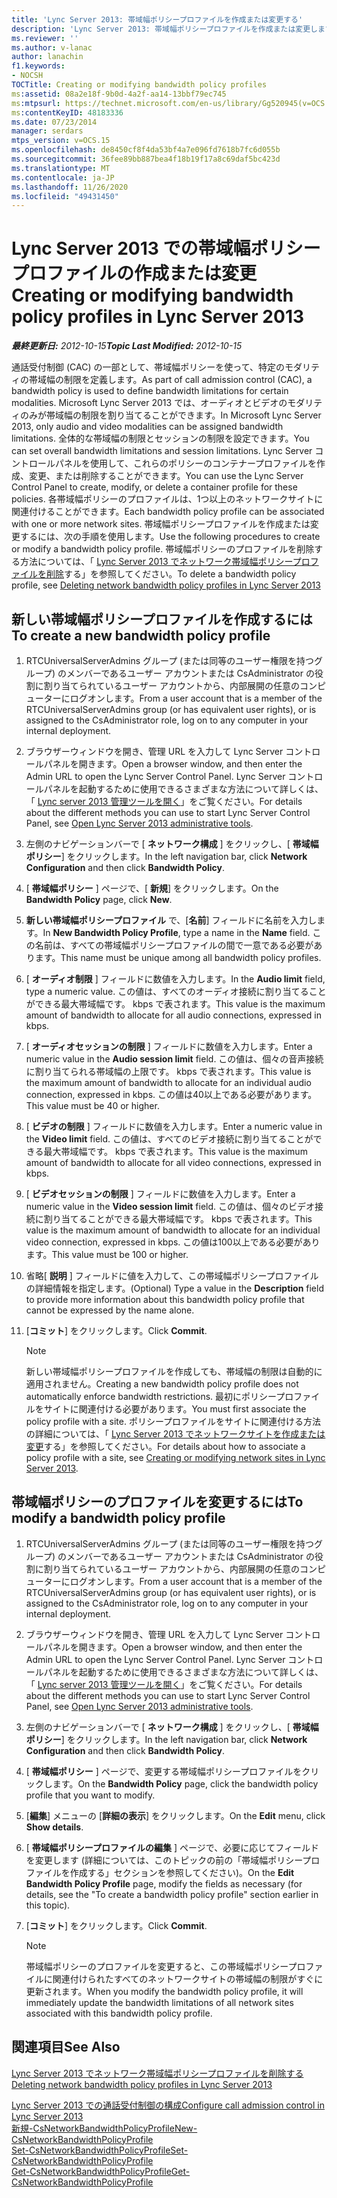 ```yaml
---
title: 'Lync Server 2013: 帯域幅ポリシープロファイルを作成または変更する'
description: 'Lync Server 2013: 帯域幅ポリシープロファイルを作成または変更します。'
ms.reviewer: ''
ms.author: v-lanac
author: lanachin
f1.keywords:
- NOCSH
TOCTitle: Creating or modifying bandwidth policy profiles
ms:assetid: 08a2e18f-9b0d-4a2f-aa14-13bbf79ec745
ms:mtpsurl: https://technet.microsoft.com/en-us/library/Gg520945(v=OCS.15)
ms:contentKeyID: 48183336
ms.date: 07/23/2014
manager: serdars
mtps_version: v=OCS.15
ms.openlocfilehash: de8450cf8f4da53bf4a7e096fd7618b7fc6d055b
ms.sourcegitcommit: 36fee89bb887bea4f18b19f17a8c69daf5bc423d
ms.translationtype: MT
ms.contentlocale: ja-JP
ms.lasthandoff: 11/26/2020
ms.locfileid: "49431450"
---
```

# <a name="creating-or-modifying-bandwidth-policy-profiles-in-lync-server-2013"></a><span data-ttu-id="64c6f-103">Lync Server 2013 での帯域幅ポリシープロファイルの作成または変更</span><span class="sxs-lookup"><span data-stu-id="64c6f-103">Creating or modifying bandwidth policy profiles in Lync Server 2013</span></span>

<div data-xmlns="http://www.w3.org/1999/xhtml">

<div class="topic" data-xmlns="http://www.w3.org/1999/xhtml" data-msxsl="urn:schemas-microsoft-com:xslt" data-cs="https://msdn.microsoft.com/">

<div data-asp="https://msdn2.microsoft.com/asp">



</div>

<div id="mainSection">

<div id="mainBody"><span data-ttu-id="64c6f-104">

<span> </span></span><span class="sxs-lookup"><span data-stu-id="64c6f-104">

<span> </span></span></span>

<span data-ttu-id="64c6f-105">_**最終更新日:** 2012-10-15_</span><span class="sxs-lookup"><span data-stu-id="64c6f-105">_**Topic Last Modified:** 2012-10-15_</span></span>

<span data-ttu-id="64c6f-106">通話受付制御 (CAC) の一部として、帯域幅ポリシーを使って、特定のモダリティの帯域幅の制限を定義します。</span><span class="sxs-lookup"><span data-stu-id="64c6f-106">As part of call admission control (CAC), a bandwidth policy is used to define bandwidth limitations for certain modalities.</span></span> <span data-ttu-id="64c6f-107">Microsoft Lync Server 2013 では、オーディオとビデオのモダリティのみが帯域幅の制限を割り当てることができます。</span><span class="sxs-lookup"><span data-stu-id="64c6f-107">In Microsoft Lync Server 2013, only audio and video modalities can be assigned bandwidth limitations.</span></span> <span data-ttu-id="64c6f-108">全体的な帯域幅の制限とセッションの制限を設定できます。</span><span class="sxs-lookup"><span data-stu-id="64c6f-108">You can set overall bandwidth limitations and session limitations.</span></span> <span data-ttu-id="64c6f-109">Lync Server コントロールパネルを使用して、これらのポリシーのコンテナープロファイルを作成、変更、または削除することができます。</span><span class="sxs-lookup"><span data-stu-id="64c6f-109">You can use the Lync Server Control Panel to create, modify, or delete a container profile for these policies.</span></span> <span data-ttu-id="64c6f-110">各帯域幅ポリシーのプロファイルは、1つ以上のネットワークサイトに関連付けることができます。</span><span class="sxs-lookup"><span data-stu-id="64c6f-110">Each bandwidth policy profile can be associated with one or more network sites.</span></span> <span data-ttu-id="64c6f-111">帯域幅ポリシープロファイルを作成または変更するには、次の手順を使用します。</span><span class="sxs-lookup"><span data-stu-id="64c6f-111">Use the following procedures to create or modify a bandwidth policy profile.</span></span> <span data-ttu-id="64c6f-112">帯域幅ポリシーのプロファイルを削除する方法については、「 [Lync Server 2013 でネットワーク帯域幅ポリシープロファイルを削除](lync-server-2013-deleting-network-bandwidth-policy-profiles.md)する」を参照してください。</span><span class="sxs-lookup"><span data-stu-id="64c6f-112">To delete a bandwidth policy profile, see [Deleting network bandwidth policy profiles in Lync Server 2013](lync-server-2013-deleting-network-bandwidth-policy-profiles.md)</span></span>

<div>

## <a name="to-create-a-new-bandwidth-policy-profile"></a><span data-ttu-id="64c6f-113">新しい帯域幅ポリシープロファイルを作成するには</span><span class="sxs-lookup"><span data-stu-id="64c6f-113">To create a new bandwidth policy profile</span></span>

1.  <span data-ttu-id="64c6f-114">RTCUniversalServerAdmins グループ (または同等のユーザー権限を持つグループ) のメンバーであるユーザー アカウントまたは CsAdministrator の役割に割り当てられているユーザー アカウントから、内部展開の任意のコンピューターにログオンします。</span><span class="sxs-lookup"><span data-stu-id="64c6f-114">From a user account that is a member of the RTCUniversalServerAdmins group (or has equivalent user rights), or is assigned to the CsAdministrator role, log on to any computer in your internal deployment.</span></span>

2.  <span data-ttu-id="64c6f-115">ブラウザーウィンドウを開き、管理 URL を入力して Lync Server コントロールパネルを開きます。</span><span class="sxs-lookup"><span data-stu-id="64c6f-115">Open a browser window, and then enter the Admin URL to open the Lync Server Control Panel.</span></span> <span data-ttu-id="64c6f-116">Lync Server コントロールパネルを起動するために使用できるさまざまな方法について詳しくは、「 [Lync server 2013 管理ツールを開く](lync-server-2013-open-lync-server-administrative-tools.md)」をご覧ください。</span><span class="sxs-lookup"><span data-stu-id="64c6f-116">For details about the different methods you can use to start Lync Server Control Panel, see [Open Lync Server 2013 administrative tools](lync-server-2013-open-lync-server-administrative-tools.md).</span></span>

3.  <span data-ttu-id="64c6f-117">左側のナビゲーションバーで [ **ネットワーク構成** ] をクリックし、[ **帯域幅ポリシー**] をクリックします。</span><span class="sxs-lookup"><span data-stu-id="64c6f-117">In the left navigation bar, click **Network Configuration** and then click **Bandwidth Policy**.</span></span>

4.  <span data-ttu-id="64c6f-118">[ **帯域幅ポリシー** ] ページで、[ **新規**] をクリックします。</span><span class="sxs-lookup"><span data-stu-id="64c6f-118">On the **Bandwidth Policy** page, click **New**.</span></span>

5.  <span data-ttu-id="64c6f-119">**新しい帯域幅ポリシープロファイル** で、[**名前**] フィールドに名前を入力します。</span><span class="sxs-lookup"><span data-stu-id="64c6f-119">In **New Bandwidth Policy Profile**, type a name in the **Name** field.</span></span> <span data-ttu-id="64c6f-120">この名前は、すべての帯域幅ポリシープロファイルの間で一意である必要があります。</span><span class="sxs-lookup"><span data-stu-id="64c6f-120">This name must be unique among all bandwidth policy profiles.</span></span>

6.  <span data-ttu-id="64c6f-121">[ **オーディオ制限** ] フィールドに数値を入力します。</span><span class="sxs-lookup"><span data-stu-id="64c6f-121">In the **Audio limit** field, type a numeric value.</span></span> <span data-ttu-id="64c6f-122">この値は、すべてのオーディオ接続に割り当てることができる最大帯域幅です。 kbps で表されます。</span><span class="sxs-lookup"><span data-stu-id="64c6f-122">This value is the maximum amount of bandwidth to allocate for all audio connections, expressed in kbps.</span></span>

7.  <span data-ttu-id="64c6f-123">[ **オーディオセッションの制限** ] フィールドに数値を入力します。</span><span class="sxs-lookup"><span data-stu-id="64c6f-123">Enter a numeric value in the **Audio session limit** field.</span></span> <span data-ttu-id="64c6f-124">この値は、個々の音声接続に割り当てられる帯域幅の上限です。 kbps で表されます。</span><span class="sxs-lookup"><span data-stu-id="64c6f-124">This value is the maximum amount of bandwidth to allocate for an individual audio connection, expressed in kbps.</span></span> <span data-ttu-id="64c6f-125">この値は40以上である必要があります。</span><span class="sxs-lookup"><span data-stu-id="64c6f-125">This value must be 40 or higher.</span></span>

8.  <span data-ttu-id="64c6f-126">[ **ビデオの制限** ] フィールドに数値を入力します。</span><span class="sxs-lookup"><span data-stu-id="64c6f-126">Enter a numeric value in the **Video limit** field.</span></span> <span data-ttu-id="64c6f-127">この値は、すべてのビデオ接続に割り当てることができる最大帯域幅です。 kbps で表されます。</span><span class="sxs-lookup"><span data-stu-id="64c6f-127">This value is the maximum amount of bandwidth to allocate for all video connections, expressed in kbps.</span></span>

9.  <span data-ttu-id="64c6f-128">[ **ビデオセッションの制限** ] フィールドに数値を入力します。</span><span class="sxs-lookup"><span data-stu-id="64c6f-128">Enter a numeric value in the **Video session limit** field.</span></span> <span data-ttu-id="64c6f-129">この値は、個々のビデオ接続に割り当てることができる最大帯域幅です。 kbps で表されます。</span><span class="sxs-lookup"><span data-stu-id="64c6f-129">This value is the maximum amount of bandwidth to allocate for an individual video connection, expressed in kbps.</span></span> <span data-ttu-id="64c6f-130">この値は100以上である必要があります。</span><span class="sxs-lookup"><span data-stu-id="64c6f-130">This value must be 100 or higher.</span></span>

10. <span data-ttu-id="64c6f-131">省略[ **説明** ] フィールドに値を入力して、この帯域幅ポリシープロファイルの詳細情報を指定します。</span><span class="sxs-lookup"><span data-stu-id="64c6f-131">(Optional) Type a value in the **Description** field to provide more information about this bandwidth policy profile that cannot be expressed by the name alone.</span></span>

11. <span data-ttu-id="64c6f-132">[**コミット**] をクリックします。</span><span class="sxs-lookup"><span data-stu-id="64c6f-132">Click **Commit**.</span></span>
    
    <div>
    

    > [!NOTE]  
    > <span data-ttu-id="64c6f-133">新しい帯域幅ポリシープロファイルを作成しても、帯域幅の制限は自動的に適用されません。</span><span class="sxs-lookup"><span data-stu-id="64c6f-133">Creating a new bandwidth policy profile does not automatically enforce bandwidth restrictions.</span></span> <span data-ttu-id="64c6f-134">最初にポリシープロファイルをサイトに関連付ける必要があります。</span><span class="sxs-lookup"><span data-stu-id="64c6f-134">You must first associate the policy profile with a site.</span></span> <span data-ttu-id="64c6f-135">ポリシープロファイルをサイトに関連付ける方法の詳細については、「 <A href="lync-server-2013-creating-or-modifying-network-sites.md">Lync Server 2013 でネットワークサイトを作成または変更</A>する」を参照してください。</span><span class="sxs-lookup"><span data-stu-id="64c6f-135">For details about how to associate a policy profile with a site, see <A href="lync-server-2013-creating-or-modifying-network-sites.md">Creating or modifying network sites in Lync Server 2013</A>.</span></span>

    
    </div>

</div>

<div>

## <a name="to-modify-a-bandwidth-policy-profile"></a><span data-ttu-id="64c6f-136">帯域幅ポリシーのプロファイルを変更するには</span><span class="sxs-lookup"><span data-stu-id="64c6f-136">To modify a bandwidth policy profile</span></span>

1.  <span data-ttu-id="64c6f-137">RTCUniversalServerAdmins グループ (または同等のユーザー権限を持つグループ) のメンバーであるユーザー アカウントまたは CsAdministrator の役割に割り当てられているユーザー アカウントから、内部展開の任意のコンピューターにログオンします。</span><span class="sxs-lookup"><span data-stu-id="64c6f-137">From a user account that is a member of the RTCUniversalServerAdmins group (or has equivalent user rights), or is assigned to the CsAdministrator role, log on to any computer in your internal deployment.</span></span>

2.  <span data-ttu-id="64c6f-138">ブラウザーウィンドウを開き、管理 URL を入力して Lync Server コントロールパネルを開きます。</span><span class="sxs-lookup"><span data-stu-id="64c6f-138">Open a browser window, and then enter the Admin URL to open the Lync Server Control Panel.</span></span> <span data-ttu-id="64c6f-139">Lync Server コントロールパネルを起動するために使用できるさまざまな方法について詳しくは、「 [Lync server 2013 管理ツールを開く](lync-server-2013-open-lync-server-administrative-tools.md)」をご覧ください。</span><span class="sxs-lookup"><span data-stu-id="64c6f-139">For details about the different methods you can use to start Lync Server Control Panel, see [Open Lync Server 2013 administrative tools](lync-server-2013-open-lync-server-administrative-tools.md).</span></span>

3.  <span data-ttu-id="64c6f-140">左側のナビゲーションバーで [ **ネットワーク構成** ] をクリックし、[ **帯域幅ポリシー**] をクリックします。</span><span class="sxs-lookup"><span data-stu-id="64c6f-140">In the left navigation bar, click **Network Configuration** and then click **Bandwidth Policy**.</span></span>

4.  <span data-ttu-id="64c6f-141">[ **帯域幅ポリシー** ] ページで、変更する帯域幅ポリシープロファイルをクリックします。</span><span class="sxs-lookup"><span data-stu-id="64c6f-141">On the **Bandwidth Policy** page, click the bandwidth policy profile that you want to modify.</span></span>

5.  <span data-ttu-id="64c6f-142">[**編集**] メニューの [**詳細の表示**] をクリックします。</span><span class="sxs-lookup"><span data-stu-id="64c6f-142">On the **Edit** menu, click **Show details**.</span></span>

6.  <span data-ttu-id="64c6f-143">[ **帯域幅ポリシープロファイルの編集** ] ページで、必要に応じてフィールドを変更します (詳細については、このトピックの前の「帯域幅ポリシープロファイルを作成する」セクションを参照してください)。</span><span class="sxs-lookup"><span data-stu-id="64c6f-143">On the **Edit Bandwidth Policy Profile** page, modify the fields as necessary (for details, see the "To create a bandwidth policy profile" section earlier in this topic).</span></span>

7.  <span data-ttu-id="64c6f-144">[**コミット**] をクリックします。</span><span class="sxs-lookup"><span data-stu-id="64c6f-144">Click **Commit**.</span></span>
    
    <div>
    

    > [!NOTE]  
    > <span data-ttu-id="64c6f-145">帯域幅ポリシーのプロファイルを変更すると、この帯域幅ポリシープロファイルに関連付けられたすべてのネットワークサイトの帯域幅の制限がすぐに更新されます。</span><span class="sxs-lookup"><span data-stu-id="64c6f-145">When you modify the bandwidth policy profile, it will immediately update the bandwidth limitations of all network sites associated with this bandwidth policy profile.</span></span>

    
    </div>

</div>

<div>

## <a name="see-also"></a><span data-ttu-id="64c6f-146">関連項目</span><span class="sxs-lookup"><span data-stu-id="64c6f-146">See Also</span></span>


[<span data-ttu-id="64c6f-147">Lync Server 2013 でネットワーク帯域幅ポリシープロファイルを削除する</span><span class="sxs-lookup"><span data-stu-id="64c6f-147">Deleting network bandwidth policy profiles in Lync Server 2013</span></span>](lync-server-2013-deleting-network-bandwidth-policy-profiles.md)  


[<span data-ttu-id="64c6f-148">Lync Server 2013 での通話受付制御の構成</span><span class="sxs-lookup"><span data-stu-id="64c6f-148">Configure call admission control in Lync Server 2013</span></span>](lync-server-2013-configure-call-admission-control.md)  
[<span data-ttu-id="64c6f-149">新規-CsNetworkBandwidthPolicyProfile</span><span class="sxs-lookup"><span data-stu-id="64c6f-149">New-CsNetworkBandwidthPolicyProfile</span></span>](https://docs.microsoft.com/powershell/module/skype/New-CsNetworkBandwidthPolicyProfile)  
[<span data-ttu-id="64c6f-150">Set-CsNetworkBandwidthPolicyProfile</span><span class="sxs-lookup"><span data-stu-id="64c6f-150">Set-CsNetworkBandwidthPolicyProfile</span></span>](https://docs.microsoft.com/powershell/module/skype/Set-CsNetworkBandwidthPolicyProfile)  
[<span data-ttu-id="64c6f-151">Get-CsNetworkBandwidthPolicyProfile</span><span class="sxs-lookup"><span data-stu-id="64c6f-151">Get-CsNetworkBandwidthPolicyProfile</span></span>](https://docs.microsoft.com/powershell/module/skype/Get-CsNetworkBandwidthPolicyProfile)  
  

<span data-ttu-id="64c6f-152"></div>

</div>

<span> </span>

</div>

</div>

</span><span class="sxs-lookup"><span data-stu-id="64c6f-152"></div>

</div>

<span> </span>

</div>

</div>

</span></span></div>

